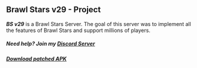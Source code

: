 ## Brawl Stars v29 - Project

***BS v29*** is a Brawl Stars Server.
The goal of this server was to implement all the features of Brawl Stars and support millions of players.
##### Need help? Join my [Discord Server](https://discord.gg/aCVdmANX4g)

##### [Download patched APK](https://drive.google.com/file/d/1Trx1KXevRlXLUl5O4i6D_N5XwNxIcB1x/view?usp=sharing)
